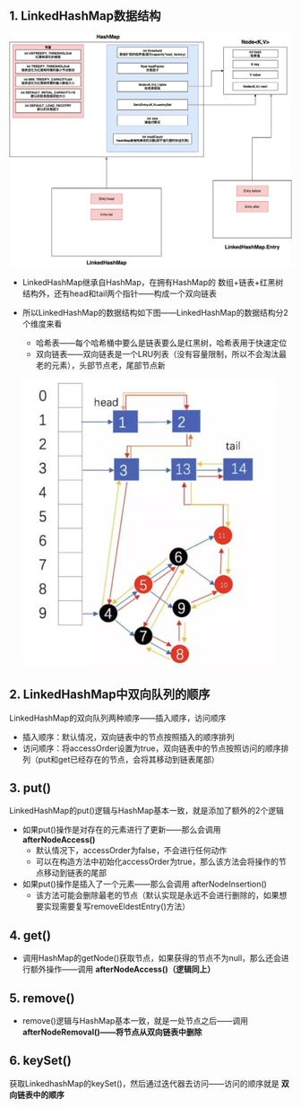 ## 1. LinkedHashMap数据结构

![LinkedHashMap.drawio](p/LinkedHashMap.drawio.png)

* LinkedHashMap继承自HashMap，在拥有HashMap的 数组+链表+红黑树 结构外，还有head和tail两个指针——构成一个双向链表

* 所以LinkedHashMap的数据结构如下图——LinkedHashMap的数据结构分2个维度来看
  
  * 哈希表——每个哈希桶中要么是链表要么是红黑树，哈希表用于快速定位
  * 双向链表——双向链表是一个LRU列表（没有容量限制，所以不会淘汰最老的元素），头部节点老，尾部节点新
  
  ![LinkedHashMap数据结构](p/LinkedHashMap数据结构.png)

## 2. LinkedHashMap中双向队列的顺序

LinkedHashMap的双向队列两种顺序——插入顺序，访问顺序

* 插入顺序：默认情况，双向链表中的节点按照插入的顺序排列
* 访问顺序：将accessOrder设置为true，双向链表中的节点按照访问的顺序排列（put和get已经存在的节点，会将其移动到链表尾部）

## 3. put()

LinkedHashMap的put()逻辑与HashMap基本一致，就是添加了额外的2个逻辑

* 如果put()操作是对存在的元素进行了更新——那么会调用 **afterNodeAccess()**
  * 默认情况下，accessOrder为false，不会进行任何动作
  * 可以在构造方法中初始化accessOrder为true，那么该方法会将操作的节点移动到链表的尾部
* 如果put()操作是插入了一个元素——那么会调用 afterNodeInsertion()
  * 该方法可能会删除最老的节点（默认实现是永远不会进行删除的，如果想要实现需要复写removeEldestEntry()方法）

## 4. get()

* 调用HashMap的getNode()获取节点，如果获得的节点不为null，那么还会进行额外操作——调用 **afterNodeAccess()（逻辑同上）**

## 5. remove()

* remove()逻辑与HashMap基本一致，就是一处节点之后——调用 **afterNodeRemoval()——将节点从双向链表中删除**

## 6. keySet()

获取LinkedhashMap的keySet()，然后通过迭代器去访问——访问的顺序就是 **双向链表中的顺序**